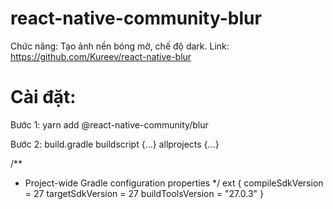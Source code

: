 # react-native-community-blur
Chức năng: Tạo ảnh nền bóng mở, chế độ dark.
Link: https://github.com/Kureev/react-native-blur
# Cài đặt: 
Bước 1: yarn add @react-native-community/blur

Bước 2: build.gradle
buildscript {...}
allprojects {...}

/**
  + Project-wide Gradle configuration properties
  */
ext {
    compileSdkVersion   = 27
    targetSdkVersion    = 27
    buildToolsVersion   = "27.0.3"
}
